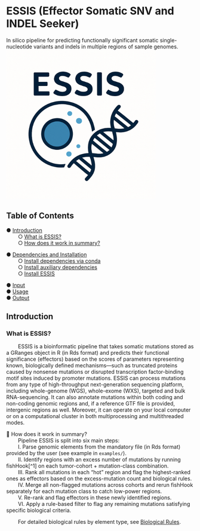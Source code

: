 # ESSIS (Effector Somatic SNV and INDEL Seeker)
In silico pipeline for predicting functionally significant somatic single-nucleotide variants and indels in multiple regions of sample genomes.
<img src="images/ESSIS_logo.png" alt="ESSIS workflow" width="400" height="400"/>
## Table of Contents

● [Introduction](#introduction)  
&nbsp;&nbsp;&nbsp;&nbsp;&nbsp;&nbsp;&nbsp;&nbsp;○ [What is ESSIS?](#what-is-essis)  
&nbsp;&nbsp;&nbsp;&nbsp;&nbsp;&nbsp;&nbsp;&nbsp;○ [How does it work in summary?](#how-does-it-work-in-summary)

● [Dependencies and Installation](#dependencies-and-installation)  
&nbsp;&nbsp;&nbsp;&nbsp;&nbsp;&nbsp;&nbsp;&nbsp;○ [Install dependencies via conda](#install-dependencies-via-conda)  
&nbsp;&nbsp;&nbsp;&nbsp;&nbsp;&nbsp;&nbsp;&nbsp;○ [Install auxiliary dependencies](#install-auxiliary-dependencies)  
&nbsp;&nbsp;&nbsp;&nbsp;&nbsp;&nbsp;&nbsp;&nbsp;○ [Install ESSIS](#install-essis)

● [Input](#input)  
● [Usage](#usage)  
● [Output](#output)

## Introduction  
### What is ESSIS?
&nbsp;&nbsp;&nbsp;&nbsp;&nbsp;&nbsp;&nbsp;&nbsp;ESSIS is a bioinformatic pipeline that takes somatic mutations stored as a GRanges object in R (in Rds format) and predicts their functional significance (effectors) based on the scores of parameters representing known, biologically defined mechanisms—such as truncated proteins caused by nonsense mutations or disrupted transcription factor-binding motif sites induced by promoter mutations. ESSIS can process mutations from any type of high-throughput next-generation sequencing platform, including whole-genome (WGS), whole-exome (WXS), targeted and bulk RNA-sequencing. It can also annotate mutations within both coding and non-coding genomic regions and, if a reference GTF file is provided, intergenic regions as well. Moreover, it can operate on your local computer or on a computational cluster in both multiprocessing and multithreaded modes.

🔵 How does it work in summary?  
&nbsp;&nbsp;&nbsp;&nbsp;&nbsp;&nbsp;&nbsp;&nbsp;Pipeline ESSIS is split into six main steps:  
&nbsp;&nbsp;&nbsp;&nbsp;&nbsp;&nbsp;&nbsp;&nbsp;I.  Parse genomic elements from the mandatory file (in Rds format) provided by the user (see example in `examples/`).  
&nbsp;&nbsp;&nbsp;&nbsp;&nbsp;&nbsp;&nbsp;&nbsp;II. Identify regions with an excess number of mutations by running fishHook[^1] on each tumor-cohort + mutation-class combination.  
&nbsp;&nbsp;&nbsp;&nbsp;&nbsp;&nbsp;&nbsp;&nbsp;III. Rank all mutations in each “hot” region and flag the highest-ranked ones as effectors based on the excess-mutation count and biological rules.  
&nbsp;&nbsp;&nbsp;&nbsp;&nbsp;&nbsp;&nbsp;&nbsp;IV. Merge all non-flagged mutations across cohorts and rerun fishHook separately for each mutation class to catch low-power regions.  
&nbsp;&nbsp;&nbsp;&nbsp;&nbsp;&nbsp;&nbsp;&nbsp;V. Re-rank and flag effectors in these newly identified regions.  
&nbsp;&nbsp;&nbsp;&nbsp;&nbsp;&nbsp;&nbsp;&nbsp;VI. Apply a rule-based filter to flag any remaining mutations satisfying specific biological criteria.  

&nbsp;&nbsp;&nbsp;&nbsp;&nbsp;&nbsp;&nbsp;&nbsp;For detailed biological rules by element type, see [Biological Rules](#).






